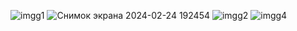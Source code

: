 ![imgg1](https://github.com/aluuwwa5/Android-Dodo/assets/122877508/c4c88825-57ca-4297-8ff2-0982c9f08aaf)
![Снимок экрана 2024-02-24 192454](https://github.com/aluuwwa5/Android-Dodo/assets/122877508/85be67fe-d89d-41f5-93a4-2adb1334f220)
![imgg2](https://github.com/aluuwwa5/Android-Dodo/assets/122877508/21a51976-0ebf-4536-872a-575eeef0ba3b)
![imgg4](https://github.com/aluuwwa5/Android-Dodo/assets/122877508/f0fbfed9-865b-44e6-a540-17df4e22c1bd)
